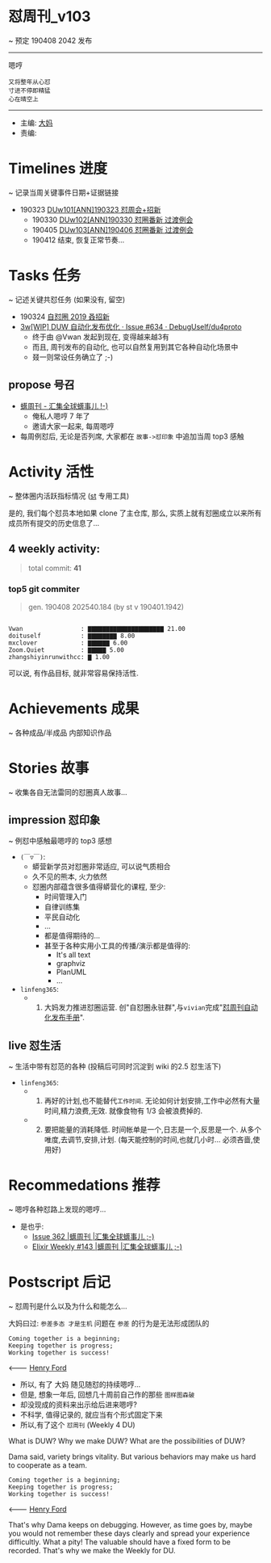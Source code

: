 # 怼周刊_v103
~ 预定 190408 2042 发布

-----------------------------------------

嗯哼

    又将整年从心怼
    寸进不停即精猛
    心在晴空上


-----------------------------------------

- 主编: [大妈](http://du.zoomquiet.io/2014-02/ac0-zq/)
- 责编: 


# Timelines 进度 
~ 记录当周关键事件日期+证据链接



- 190323 [DUw101[ANN]190323 怼周会+招新](https://github.com/DebugUself/du4proto/issues/628)
    + 190330 [DUw102[ANN]190330 怼圈番新 过渡例会](https://github.com/DebugUself/du4proto/issues/630)
    + 190405 [DUw103[ANN]190406 怼圈番新 过渡例会](https://github.com/DebugUself/du4proto/issues/636)
    + 190412 结束, 恢复正常节奏...


# Tasks 任务 
~ 记述关键共怼任务 (如果没有, 留空)

- 190324 [自怼圈 2019 叒招新](https://du.101.camp/2019-03/re-self-debuggers/)
- [3w[WIP] DUW 自动化发布优化 · Issue #634 · DebugUself/du4proto](https://github.com/DebugUself/du4proto/issues/634)
    + 终于由 @Vwan 发起到现在, 变得越来越3有
    + 而且, 周刊发布的自动化, 也可以自然复用到其它各种自动化场景中
    + 叕一则常设任务确立了 ;-)


## propose 号召

- [蠎周刊 - 汇集全球蠎事儿 !-)](http://weekly.pychina.org/archives.html)
    + 俺私人嗯哼 7 年了
    + 邀请大家一起来, 每周嗯哼
- 每周例怼后, 无论是否列席, 大家都在 `故事->怼印象` 中追加当周 top3 感触


# Activity 活性 
~ 整体圈内活跃指标情况
([st](https://github.com/DebugUself/du4proto/tree/DU_tools/st) 专用工具)

是的, 我们每个怼员本地如果 clone 了主仓库, 
那么, 实质上就有怼圈成立以来所有成员所有提交的历史信息了...

## 4 weekly activity:
> total commit: **41**


### top5 git commiter
> gen. 190408 202540.184 (by st v 190401.1942)

```

Vwan                : ▇▇▇▇▇▇▇▇▇▇▇▇▇▇▇▇▇▇▇▇▇ 21.00
doituself           : ▇▇▇▇▇▇▇▇ 8.00 
mxclover            : ▇▇▇▇▇▇ 6.00 
Zoom.Quiet          : ▇▇▇▇▇ 5.00 
zhangshiyinrunwithcc: ▇ 1.00 
```

可以说, 有作品目标, 就非常容易保持活性.

# Achievements 成果 
~ 各种成品/半成品 内部知识作品

      
# Stories 故事 
~ 收集各自无法雷同的怼圈真人故事...

## impression 怼印象 
~ 例怼中感触最嗯哼的 top3 感想

- `(￣▽￣)`:
    + 蟒营新学员对怼圈非常适应, 可以说气质相合
    + 久不见的熊本, 火力依然
    + 怼圈内部蕴含很多值得蟒营化的课程, 至少:
        * 时间管理入门
        * 自律训练集
        * 平民自动化
        * ...
        * 都是值得期待的...
        * 甚至于各种实用小工具的传播/演示都是值得的:
            - It's all text
            - graphviz
            - PlanUML
            - ...
- `linfeng365`:
    + 1. 大妈发力推进怼圈运营. 创"自怼圈永驻群",与`vivian`完成"[怼周刊自动化发布手册](https://github.com/DebugUself/du4proto/wiki/DUW2Autopub)". 

## live 怼生活
~ 生活中带有怼范的各种 (投稿后可同时沉淀到 wiki 的2.5 怼生活下)

- `linfeng365`:
    + 1. 再好的计划,也不能替代`工作时间`. 
    无论如何计划安排,工作中必然有大量时间,精力浪费,无效. 
    就像食物有 1/3 会被浪费掉的. 
    + 2. 要把能量的消耗降低. 时间帐单是一个,日志是一个,反思是一个. 从多个唯度,去调节,安排,计划. 
    (每天能控制的时间,也就几小时... 必须吝啬,使用好)


# Recommedations 推荐 
~ 嗯哼各种怼路上发现的嗯哼...

- 是也乎:
    + [Issue 362 |蠎周刊 |汇集全球蠎事儿 ;-)](http://weekly.pychina.org/issue/issue-362.html)
    + [Elixir Weekly #143 |蠎周刊 |汇集全球蠎事儿 ;-)](http://weekly.pychina.org/elixirweekly/elixirweekly-143.html)


# Postscript 后记 
~ 怼周刊是什么以及为什么和能怎么...

大妈曰过: `参差多态 才是生机`
问题在 `参差` 的行为是无法形成团队的

    Coming together is a beginning; 
    Keeping together is progress; 
    Working together is success!

<--- [Henry Ford](https://www.brainyquote.com/quotes/quotes/h/henryford121997.html)

- 所以, 有了 大妈 随见随怼的持续嗯哼...
- 但是, 想象一年后, 回想几十周前自己作的那些 `图样图森破` 
- 却没现成的资料来出示给后进来嗯哼?
- 不科学, 值得记录的, 就应当有个形式固定下来
- 所以,有了这个 `怼周刊` (Weekly 4 DU)

What is DUW?
Why we make DUW?
What are the possibilities of DUW?

Dama said, variety brings vitality.
But various behaviors may make us hard to cooperate as a team.

    Coming together is a beginning; 
    Keeping together is progress; 
    Working together is success!

<--- [Henry Ford](https://www.brainyquote.com/quotes/quotes/h/henryford121997.html)

That's why Dama keeps on debugging.
However, as time goes by, maybe you would not remember these days clearly and spread your experience difficultly.
What a pity!
The valuable should have a fixed form to be recorded.
That's why we make the Weekly for DU.

